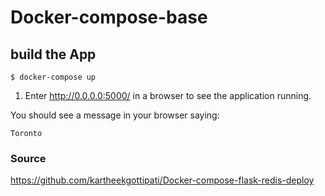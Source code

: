 # Docker-compose-base

## build the App

```
$ docker-compose up
```

1. Enter http://0.0.0.0:5000/ in a browser to see the application running.

You should see a message in your browser saying:

```
Toronto
```

### Source

https://github.com/kartheekgottipati/Docker-compose-flask-redis-deploy
